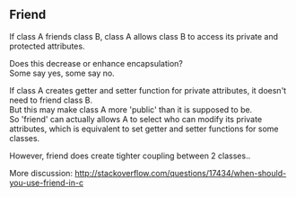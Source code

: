 Friend
--------------

If class A friends class B, class A allows class B to access its private and protected attributes.

Does this decrease or enhance encapsulation?  
Some say yes, some say no.

If class A creates getter and setter function for private attributes, it doesn't need to friend class B.  
But this may make class A more 'public' than it is supposed to be.  
So 'friend' can actually allows A to select who can modify its private attributes, 
which is equivalent to set getter and setter functions for some classes.

However, friend does create tighter coupling between 2 classes..   

More discussion: http://stackoverflow.com/questions/17434/when-should-you-use-friend-in-c
